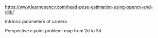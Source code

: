 https://www.learnopencv.com/head-pose-estimation-using-opencv-and-dlib/

Intrinsic parameters of camera

Perspective n point problem: map from 2d to 3d 
